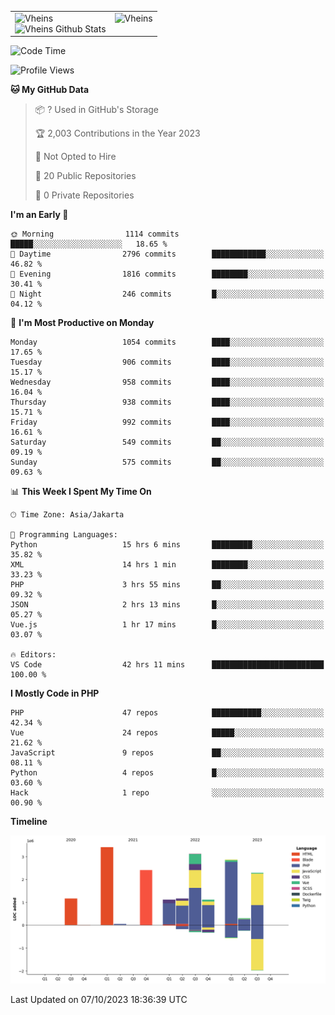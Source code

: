 <table>
  <tr>
    <td valign="top">
      <img src="https://github-readme-streak-stats.herokuapp.com/?user=Vheins&" alt="Vheins" /><br/>
      <img src="https://github-readme-stats.vercel.app/api?username=vheins&count_private=true&show_icons=true" alt="Vheins Github Stats">
    </td>
    <td valign="top">
      <img src="https://github-readme-stats.vercel.app/api/top-langs/?username=Vheins&count_private=true" alt="Vheins" /><br/>
    </td>
  </tr>
</table>

<!--START_SECTION:waka-->
![Code Time](http://img.shields.io/badge/Code%20Time-716%20hrs%2053%20mins-blue)

![Profile Views](http://img.shields.io/badge/Profile%20Views-0-blue)

**🐱 My GitHub Data** 

> 📦 ? Used in GitHub's Storage 
 > 
> 🏆 2,003 Contributions in the Year 2023
 > 
> 🚫 Not Opted to Hire
 > 
> 📜 20 Public Repositories 
 > 
> 🔑 0 Private Repositories 
 > 
**I'm an Early 🐤** 

```text
🌞 Morning                1114 commits        █████░░░░░░░░░░░░░░░░░░░░   18.65 % 
🌆 Daytime                2796 commits        ████████████░░░░░░░░░░░░░   46.82 % 
🌃 Evening                1816 commits        ████████░░░░░░░░░░░░░░░░░   30.41 % 
🌙 Night                  246 commits         █░░░░░░░░░░░░░░░░░░░░░░░░   04.12 % 
```
📅 **I'm Most Productive on Monday** 

```text
Monday                   1054 commits        ████░░░░░░░░░░░░░░░░░░░░░   17.65 % 
Tuesday                  906 commits         ████░░░░░░░░░░░░░░░░░░░░░   15.17 % 
Wednesday                958 commits         ████░░░░░░░░░░░░░░░░░░░░░   16.04 % 
Thursday                 938 commits         ████░░░░░░░░░░░░░░░░░░░░░   15.71 % 
Friday                   992 commits         ████░░░░░░░░░░░░░░░░░░░░░   16.61 % 
Saturday                 549 commits         ██░░░░░░░░░░░░░░░░░░░░░░░   09.19 % 
Sunday                   575 commits         ██░░░░░░░░░░░░░░░░░░░░░░░   09.63 % 
```


📊 **This Week I Spent My Time On** 

```text
🕑︎ Time Zone: Asia/Jakarta

💬 Programming Languages: 
Python                   15 hrs 6 mins       █████████░░░░░░░░░░░░░░░░   35.82 % 
XML                      14 hrs 1 min        ████████░░░░░░░░░░░░░░░░░   33.23 % 
PHP                      3 hrs 55 mins       ██░░░░░░░░░░░░░░░░░░░░░░░   09.32 % 
JSON                     2 hrs 13 mins       █░░░░░░░░░░░░░░░░░░░░░░░░   05.27 % 
Vue.js                   1 hr 17 mins        █░░░░░░░░░░░░░░░░░░░░░░░░   03.07 % 

🔥 Editors: 
VS Code                  42 hrs 11 mins      █████████████████████████   100.00 % 
```

**I Mostly Code in PHP** 

```text
PHP                      47 repos            ███████████░░░░░░░░░░░░░░   42.34 % 
Vue                      24 repos            █████░░░░░░░░░░░░░░░░░░░░   21.62 % 
JavaScript               9 repos             ██░░░░░░░░░░░░░░░░░░░░░░░   08.11 % 
Python                   4 repos             █░░░░░░░░░░░░░░░░░░░░░░░░   03.60 % 
Hack                     1 repo              ░░░░░░░░░░░░░░░░░░░░░░░░░   00.90 % 
```



**Timeline**

![Lines of Code chart](https://raw.githubusercontent.com/vheins/vheins/main/assets/bar_graph.png)


 Last Updated on 07/10/2023 18:36:39 UTC
<!--END_SECTION:waka-->
